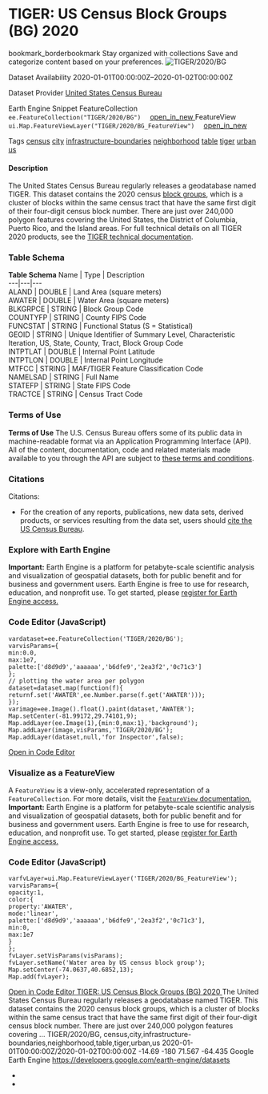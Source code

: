  
#  TIGER: US Census Block Groups (BG) 2020 
bookmark_borderbookmark Stay organized with collections  Save and categorize content based on your preferences. 
![TIGER/2020/BG](https://developers.google.com/earth-engine/datasets/images/TIGER/TIGER_2020_BG_sample.png) 

Dataset Availability
    2020-01-01T00:00:00Z–2020-01-02T00:00:00Z 

Dataset Provider
     [ United States Census Bureau ](https://www.census.gov/programs-surveys/geography/guidance/tiger-data-products-guide.html) 

Earth Engine Snippet
     FeatureCollection `    ee.FeatureCollection("TIGER/2020/BG")   ` [ open_in_new ](https://code.earthengine.google.com/?scriptPath=Examples:Datasets/TIGER/TIGER_2020_BG)      FeatureView  `    ui.Map.FeatureViewLayer("TIGER/2020/BG_FeatureView")   ` [ open_in_new ](https://code.earthengine.google.com/?scriptPath=Examples:Datasets/TIGER/TIGER_2020_BG_FeatureView) 

Tags
     [census](https://developers.google.com/earth-engine/datasets/tags/census) [city](https://developers.google.com/earth-engine/datasets/tags/city) [infrastructure-boundaries](https://developers.google.com/earth-engine/datasets/tags/infrastructure-boundaries) [neighborhood](https://developers.google.com/earth-engine/datasets/tags/neighborhood) [table](https://developers.google.com/earth-engine/datasets/tags/table) [tiger](https://developers.google.com/earth-engine/datasets/tags/tiger) [urban](https://developers.google.com/earth-engine/datasets/tags/urban) [us](https://developers.google.com/earth-engine/datasets/tags/us)
#### Description
The United States Census Bureau regularly releases a geodatabase named TIGER. This dataset contains the 2020 census [block groups](https://www.census.gov/programs-surveys/geography/about/glossary.html#par_textimage_4), which is a cluster of blocks within the same census tract that have the same first digit of their four-digit census block number. There are just over 240,000 polygon features covering the United States, the District of Columbia, Puerto Rico, and the Island areas.
For full technical details on all TIGER 2020 products, see the [TIGER technical documentation](https://www2.census.gov/geo/pdfs/maps-data/data/tiger/tgrshp2020/TGRSHP2020_TechDoc.pdf).
### Table Schema
**Table Schema**
Name | Type | Description  
---|---|---  
ALAND | DOUBLE | Land Area (square meters)  
AWATER | DOUBLE | Water Area (square meters)  
BLKGRPCE | STRING | Block Group Code  
COUNTYFP | STRING | County FIPS Code  
FUNCSTAT | STRING | Functional Status (S = Statistical)  
GEOID | STRING | Unique Identifier of Summary Level, Characteristic Iteration, US, State, County, Tract, Block Group Code  
INTPTLAT | DOUBLE | Internal Point Latitude  
INTPTLON | DOUBLE | Internal Point Longitude  
MTFCC | STRING | MAF/TIGER Feature Classification Code  
NAMELSAD | STRING | Full Name  
STATEFP | STRING | State FIPS Code  
TRACTCE | STRING | Census Tract Code  
### Terms of Use
**Terms of Use**
The U.S. Census Bureau offers some of its public data in machine-readable format via an Application Programming Interface (API). All of the content, documentation, code and related materials made available to you through the API are subject to [these terms and conditions](https://www.census.gov/data/developers/about/terms-of-service.html).
### Citations
Citations:
  * For the creation of any reports, publications, new data sets, derived products, or services resulting from the data set, users should [cite the US Census Bureau](https://www.census.gov/about/policies/citation.html).


### Explore with Earth Engine
**Important:** Earth Engine is a platform for petabyte-scale scientific analysis and visualization of geospatial datasets, both for public benefit and for business and government users. Earth Engine is free to use for research, education, and nonprofit use. To get started, please [register for Earth Engine access.](https://console.cloud.google.com/earth-engine)
### Code Editor (JavaScript)
```
vardataset=ee.FeatureCollection('TIGER/2020/BG');
varvisParams={
min:0.0,
max:1e7,
palette:['d8d9d9','aaaaaa','b6dfe9','2ea3f2','0c71c3']
};
// plotting the water area per polygon
dataset=dataset.map(function(f){
returnf.set('AWATER',ee.Number.parse(f.get('AWATER')));
});
varimage=ee.Image().float().paint(dataset,'AWATER');
Map.setCenter(-81.99172,29.74101,9);
Map.addLayer(ee.Image(1),{min:0,max:1},'background');
Map.addLayer(image,visParams,'TIGER/2020/BG');
Map.addLayer(dataset,null,'for Inspector',false);
```
[ Open in Code Editor ](https://code.earthengine.google.com/?scriptPath=Examples:Datasets/TIGER/TIGER_2020_BG)
### Visualize as a FeatureView
A `FeatureView` is a view-only, accelerated representation of a `FeatureCollection`. For more details, visit the [ `FeatureView` documentation. ](https://developers.google.com/earth-engine/guides/featureview_overview)
**Important:** Earth Engine is a platform for petabyte-scale scientific analysis and visualization of geospatial datasets, both for public benefit and for business and government users. Earth Engine is free to use for research, education, and nonprofit use. To get started, please [register for Earth Engine access.](https://console.cloud.google.com/earth-engine)
### Code Editor (JavaScript)
```
varfvLayer=ui.Map.FeatureViewLayer('TIGER/2020/BG_FeatureView');
varvisParams={
opacity:1,
color:{
property:'AWATER',
mode:'linear',
palette:['d8d9d9','aaaaaa','b6dfe9','2ea3f2','0c71c3'],
min:0,
max:1e7
}
};
fvLayer.setVisParams(visParams);
fvLayer.setName('Water area by US census block group');
Map.setCenter(-74.0637,40.6852,13);
Map.add(fvLayer);
```
[ Open in Code Editor ](https://code.earthengine.google.com/?scriptPath=Examples:Datasets/TIGER/TIGER_2020_BG_FeatureView)
[ TIGER: US Census Block Groups (BG) 2020 ](https://developers.google.com/earth-engine/datasets/catalog/TIGER_2020_BG)
The United States Census Bureau regularly releases a geodatabase named TIGER. This dataset contains the 2020 census block groups, which is a cluster of blocks within the same census tract that have the same first digit of their four-digit census block number. There are just over 240,000 polygon features covering …
TIGER/2020/BG, census,city,infrastructure-boundaries,neighborhood,table,tiger,urban,us 
2020-01-01T00:00:00Z/2020-01-02T00:00:00Z
-14.69 -180 71.567 -64.435 
Google Earth Engine
https://developers.google.com/earth-engine/datasets
  * [ ](https://doi.org/https://www.census.gov/programs-surveys/geography/guidance/tiger-data-products-guide.html)
  * [ ](https://doi.org/https://developers.google.com/earth-engine/datasets/catalog/TIGER_2020_BG)


